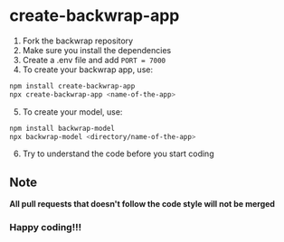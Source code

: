# create-backwrap-app

1. Fork the backwrap repository
2. Make sure you install the dependencies
3. Create a .env file and add `PORT = 7000`
4. To create your backwrap app, use:
```bash
npm install create-backwrap-app
npx create-backwrap-app <name-of-the-app>
```
5. To create your model, use:
```bash
npm install backwrap-model
npx backwrap-model <directory/name-of-the-app>
```
6. Try to understand the code before you start coding

## Note
**All pull requests that doesn't follow the code style will not be merged**

### Happy coding!!!